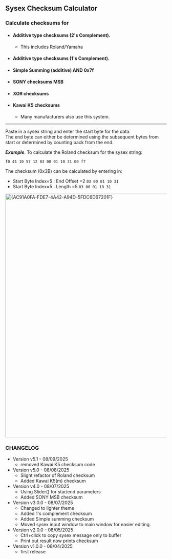 ## Sysex Checksum Calculator

### Calculate checksums for 

- #### Additive type checksums (2's Complement).
    - This includes Roland/Yamaha
- #### Additive type checksums (1's Complement).
- #### Simple Summing (additive) AND 0x7f
- #### SONY checksums MSB
- #### XOR checksums
- #### Kawai K5 checksums
    - Many manufacturers also use this system.
----
Paste in a sysex string and enter the start byte for the data.<BR>
The end byte can either be determined using the subsequent bytes from start
or determined by counting back from the end.

***Example***. To calculate the Roland checksum for the sysex string:

````f0 41 10 57 12 03 00 01 10 31 00 f7````

The checksum (0x3B) can be calculated by entering in:

- Start Byte Index=5 : End Offset =2 `03 00 01 10 31`
- Start Byte Index=5 : Length =5 `03 00 01 10 31`

<img width="947" height="760" alt="{AC91A0FA-FDE7-4A42-A94D-5FDC6D67201F}" src="https://github.com/user-attachments/assets/1ba99780-cf25-4a6a-9d5c-41ba5ebcb4a5" />

### CHANGELOG

- Version v5.1 -  08/09/2025
    - removed Kawai K5 checksum code
- Version v5.0 -  08/08/2025
    - Slight refactor of Roland checksum
    - Added Kawai K5(m) checksum
- Version v4.0 -  08/07/2025
    - Using Slider() for star/end parameters
    - Added SONY MSB checksum
- Version v3.0.0 -  08/07/2025
    - Changed to lighter theme
    - Added 1's complement checksum
    - Added Simple summing checksum
    - Moved sysex input window to main window for easier editing.
- Version v2.0.0 -  08/05/2025
    - Ctrl+click to copy sysex message only to buffer
    - Print out result now prints checksum
- Version v1.0.0 -  08/04/2025
    - first release

